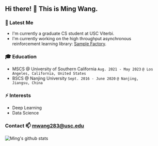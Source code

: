 ## Hi there! 👋 This is Ming Wang.

### 👀 Latest Me

- I'm currently a graduate CS student at USC Viterbi. 
- I'm currently working on the high throughput asynchronous reinforcement learning library: [Sample Factory](https://github.com/alex-petrenko/sample-factory).

### :mortar_board: Education
- MSCS @ University of Southern California `Aug. 2021 - May 2023` `@ Los Angeles, California, United States`
- BSCS @ Nanjing University `Sept. 2016 - June 2020` `@ Nanjing, Jiangsu, China`

### ⚡ Interests
- Deep Learning
- Data Science

### Contact 📫 mwang283@usc.edu

![Ming's github stats](https://github-readme-stats.vercel.app/api?username=wmFrank&show_icons=true&theme=tokyonight)

<!--
**wmFrank/wmFrank** is a ✨ _special_ ✨ repository because its `README.md` (this file) appears on your GitHub profile.

Here are some ideas to get you started:

- 🔭 I’m currently working on ...
- 🌱 I’m currently learning ...
- 👯 I’m looking to collaborate on ...
- 🤔 I’m looking for help with ...
- 💬 Ask me about ...
- 📫 How to reach me: ...
- 😄 Pronouns: ...
- ⚡ Fun fact: ...
-->
